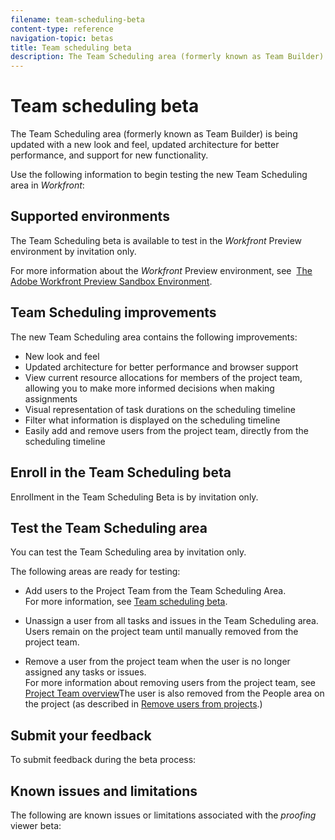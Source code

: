 ```yaml
---
filename: team-scheduling-beta
content-type: reference
navigation-topic: betas
title: Team scheduling beta
description: The Team Scheduling area (formerly known as Team Builder) is being updated with a new look and feel, updated architecture for better performance, and support for new functionality.
---
```


# Team scheduling beta

The Team Scheduling area (formerly known as Team Builder)&nbsp;is being updated&nbsp;with a new look and feel, updated&nbsp;architecture for better performance, and support for new functionality.

Use the following information to begin testing the new Team Scheduling area in *Workfront*:

## Supported environments

The Team Scheduling&nbsp;beta is available to test in the *Workfront* Preview environment by invitation only.

For more information about the *Workfront* Preview environment, see&nbsp; [The Adobe Workfront Preview Sandbox Environment](../../administration-and-setup/set-up-workfront/workfront-testing-environments/wf-preview-sandbox-environment.md).

## Team Scheduling&nbsp;improvements

The new Team Scheduling area&nbsp;contains the following improvements:

* New look and feel
* Updated architecture for better performance and browser support
* View current resource allocations for members of the project team, allowing you to make more informed decisions when making assignments
* Visual representation of task durations on the scheduling timeline
* Filter what information is displayed on the scheduling timeline
* Easily add and remove users from the project team, directly from the scheduling timeline

## Enroll in the Team Scheduling&nbsp;beta

Enrollment in the Team Scheduling Beta is by invitation only.

## Test the Team Scheduling area

You can test the Team Scheduling area&nbsp;by invitation only.

The following areas are ready for testing:

* Add users to the Project Team from the Team Scheduling Area.  
  For more information, see [Team scheduling beta](#manually-adding-users-to-a-project-team--with-id-115000141154--missing).

* Unassign a user from all tasks and issues in the Team Scheduling area. Users remain on the project team until manually removed from the project team.
* Remove a user from the project team when the user is no longer assigned any tasks or issues.  
  For more information about removing users from the project team, see [Project Team overview](../../manage-work/projects/planning-a-project/project-team-overview.md)The user is also removed from the People area on the project (as described in [Remove users from projects](../../manage-work/projects/manage-projects/remove-users-from-projects.md).)

## Submit your feedback

To submit feedback during the beta process:

## Known issues and limitations

The following are known issues or limitations associated with the *proofing* viewer beta:
